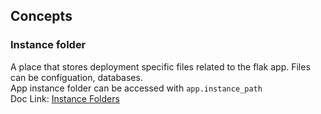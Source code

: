 ## Concepts  

### Instance folder  
A place that stores deployment specific files related to the flak app. Files can be
configuation, databases.  
App instance folder can be accessed with `app.instance_path`  
Doc Link: [Instance Folders](https://flask.palletsprojects.com/en/2.3.x/config/#instance-folders)  

### 